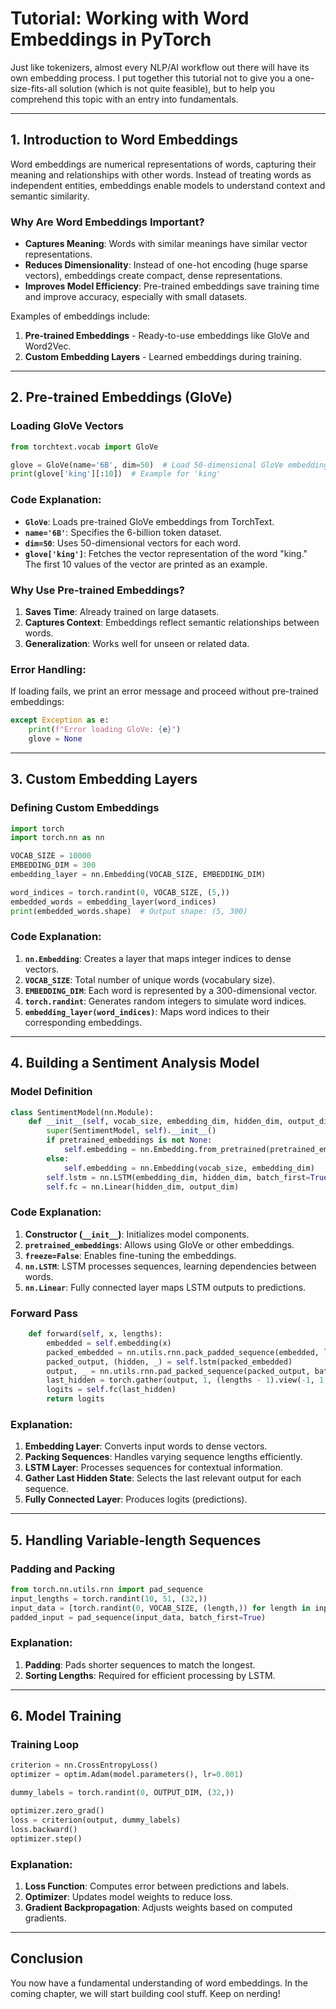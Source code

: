# Tutorial: Working with Word Embeddings in PyTorch

Just like tokenizers, almost every NLP/AI workflow out there will have its own embedding process. I put together this tutorial not to give you a one-size-fits-all solution (which is not quite feasible), but to help you comprehend this topic with an entry into fundamentals. 

---

## 1. Introduction to Word Embeddings
Word embeddings are numerical representations of words, capturing their meaning and relationships with other words. Instead of treating words as independent entities, embeddings enable models to understand context and semantic similarity.

### Why Are Word Embeddings Important?
- **Captures Meaning**: Words with similar meanings have similar vector representations.
- **Reduces Dimensionality**: Instead of one-hot encoding (huge sparse vectors), embeddings create compact, dense representations.
- **Improves Model Efficiency**: Pre-trained embeddings save training time and improve accuracy, especially with small datasets.

Examples of embeddings include:
1. **Pre-trained Embeddings** - Ready-to-use embeddings like GloVe and Word2Vec.
2. **Custom Embedding Layers** - Learned embeddings during training.

---

## 2. Pre-trained Embeddings (GloVe)

### Loading GloVe Vectors
```python
from torchtext.vocab import GloVe

glove = GloVe(name='6B', dim=50)  # Load 50-dimensional GloVe embeddings
print(glove['king'][:10])  # Example for 'king'
```
### Code Explanation:
- **`GloVe`**: Loads pre-trained GloVe embeddings from TorchText.
- **`name='6B'`**: Specifies the 6-billion token dataset.
- **`dim=50`**: Uses 50-dimensional vectors for each word.
- **`glove['king']`**: Fetches the vector representation of the word "king." The first 10 values of the vector are printed as an example.

### Why Use Pre-trained Embeddings?
1. **Saves Time**: Already trained on large datasets.
2. **Captures Context**: Embeddings reflect semantic relationships between words.
3. **Generalization**: Works well for unseen or related data.

### Error Handling:
If loading fails, we print an error message and proceed without pre-trained embeddings:
```python
except Exception as e:
    print(f"Error loading GloVe: {e}")
    glove = None
```

---

## 3. Custom Embedding Layers
### Defining Custom Embeddings
```python
import torch
import torch.nn as nn

VOCAB_SIZE = 10000
EMBEDDING_DIM = 300
embedding_layer = nn.Embedding(VOCAB_SIZE, EMBEDDING_DIM)

word_indices = torch.randint(0, VOCAB_SIZE, (5,))
embedded_words = embedding_layer(word_indices)
print(embedded_words.shape)  # Output shape: (5, 300)
```
### Code Explanation:
1. **`nn.Embedding`**: Creates a layer that maps integer indices to dense vectors.
2. **`VOCAB_SIZE`**: Total number of unique words (vocabulary size).
3. **`EMBEDDING_DIM`**: Each word is represented by a 300-dimensional vector.
4. **`torch.randint`**: Generates random integers to simulate word indices.
5. **`embedding_layer(word_indices)`**: Maps word indices to their corresponding embeddings.

---

## 4. Building a Sentiment Analysis Model
### Model Definition
```python
class SentimentModel(nn.Module):
    def __init__(self, vocab_size, embedding_dim, hidden_dim, output_dim, pretrained_embeddings=None):
        super(SentimentModel, self).__init__()
        if pretrained_embeddings is not None:
            self.embedding = nn.Embedding.from_pretrained(pretrained_embeddings, freeze=False)
        else:
            self.embedding = nn.Embedding(vocab_size, embedding_dim)
        self.lstm = nn.LSTM(embedding_dim, hidden_dim, batch_first=True)
        self.fc = nn.Linear(hidden_dim, output_dim)
```
### Code Explanation:
1. **Constructor (`__init__`)**: Initializes model components.
2. **`pretrained_embeddings`**: Allows using GloVe or other embeddings.
3. **`freeze=False`**: Enables fine-tuning the embeddings.
4. **`nn.LSTM`**: LSTM processes sequences, learning dependencies between words.
5. **`nn.Linear`**: Fully connected layer maps LSTM outputs to predictions.

### Forward Pass
```python
    def forward(self, x, lengths):
        embedded = self.embedding(x)
        packed_embedded = nn.utils.rnn.pack_padded_sequence(embedded, lengths.cpu(), batch_first=True, enforce_sorted=False)
        packed_output, (hidden, _) = self.lstm(packed_embedded)
        output, _ = nn.utils.rnn.pad_packed_sequence(packed_output, batch_first=True)
        last_hidden = torch.gather(output, 1, (lengths - 1).view(-1, 1, 1).expand(-1, 1, output.size(2))).squeeze(1)
        logits = self.fc(last_hidden)
        return logits
```
### Explanation:
1. **Embedding Layer**: Converts input words to dense vectors.
2. **Packing Sequences**: Handles varying sequence lengths efficiently.
3. **LSTM Layer**: Processes sequences for contextual information.
4. **Gather Last Hidden State**: Selects the last relevant output for each sequence.
5. **Fully Connected Layer**: Produces logits (predictions).

---

## 5. Handling Variable-length Sequences
### Padding and Packing
```python
from torch.nn.utils.rnn import pad_sequence
input_lengths = torch.randint(10, 51, (32,))
input_data = [torch.randint(0, VOCAB_SIZE, (length,)) for length in input_lengths]
padded_input = pad_sequence(input_data, batch_first=True)
```
### Explanation:
1. **Padding**: Pads shorter sequences to match the longest.
2. **Sorting Lengths**: Required for efficient processing by LSTM.

---

## 6. Model Training
### Training Loop
```python
criterion = nn.CrossEntropyLoss()
optimizer = optim.Adam(model.parameters(), lr=0.001)

dummy_labels = torch.randint(0, OUTPUT_DIM, (32,))

optimizer.zero_grad()
loss = criterion(output, dummy_labels)
loss.backward()
optimizer.step()
```
### Explanation:
1. **Loss Function**: Computes error between predictions and labels.
2. **Optimizer**: Updates model weights to reduce loss.
3. **Gradient Backpropagation**: Adjusts weights based on computed gradients.

---

## Conclusion 
You now have a fundamental understanding of word embeddings. In the coming chapter, we will start building cool stuff. Keep on nerding!


